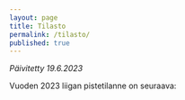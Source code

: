 ```yaml
---
layout: page
title: Tilasto
permalink: /tilasto/
published: true
---
```

*Päivitetty 19.6.2023*

Vuoden 2023 liigan pistetilanne on seuraava: 
<!--- Tähän tulee pisteet, voi käyttää Markdown-taulukkoa.-->
